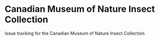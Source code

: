 # Canadian Museum of Nature Insect Collection
Issue tracking for the Canadian Museum of Nature Insect Collection
